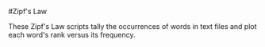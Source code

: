 #Zipf's Law

These Zipf's Law scripts tally the occurrences of words in text
files and plot each word's rank versus its frequency.
